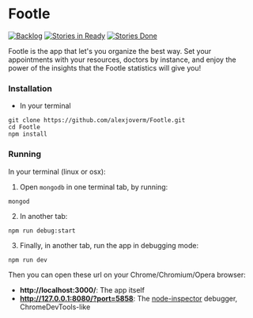 # Footle

[![Backlog](https://badge.waffle.io/alexjoverm/Footle.svg?label=backlog&title=Backlog)](http://waffle.io/alexjoverm/Footle)
[![Stories in Ready](https://badge.waffle.io/alexjoverm/Footle.svg?label=ready&title=Ready)](http://waffle.io/alexjoverm/Footle)
[![Stories Done](https://badge.waffle.io/alexjoverm/Footle.svg?label=done&title=Done)](http://waffle.io/alexjoverm/Footle)

Footle is the app that let's you organize the best way. Set your appointments with your resources, doctors by instance, and enjoy the power of the insights that the Footle statistics will give you!

### Installation

* In your terminal
```
git clone https://github.com/alexjoverm/Footle.git
cd Footle
npm install
```

### Running

In your terminal (linux or osx):

1. Open `mongodb` in one terminal tab, by running:
```
mongod
```
2. In another tab:
```
npm run debug:start
```
3. Finally, in another tab, run the app in debugging mode:
```
npm run dev
```

Then you can open these url on your Chrome/Chromium/Opera browser:
* **http://localhost:3000/**: The app itself
* **http://127.0.0.1:8080/?port=5858**: The [node-inspector](https://github.com/node-inspector/node-inspector) debugger, ChromeDevTools-like
